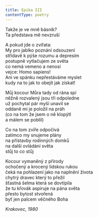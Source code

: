 ```yaml
---
title: Epika III
contentType: poetry
---
```


<section>

Takže je ve mně básník?  
Ta představa mě nevzruší

A pokud jde o zvířata:  
My pro jablko poznání odsouzení  
střídavě k pýše rozumu a depresím  
postupně vytlačujem ze světa  
co nemá vemeno a nenosí  
vejce: Homo sapiens!  
Ani ve spánku nepřestáváme myslet  
kudy na to jak to obejít jak získat!

Můj kocour Můra tady od rána spí  
něžně rozvalený jsou tři odpoledne  
už pochytal pár myší unavil se  
oddaně mi je položil na práh  
(co na tom že jsem o ně klopýtl  
a málem se poblil)

Co na tom zvíře odpočívá  
zatímco my snujeme plány  
na přístavby rodinných domků  
na další ovládání světa  
stůj to co stůj

Kocour vymaněný z přírody  
ochočený a krocený lidskou rukou  
čeká na pohlazení jako na naplnění života  
chytrý dravec který to přežil  
šťastná šelma která se dovtípila  
že tu křovák aspiruje na pána světa  
přesto bytost stvořená  
byť jen palcem věčného Boha

_Krakovec, 1980_

</section>
